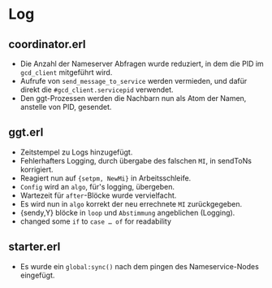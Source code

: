 # Log
## coordinator.erl
* Die Anzahl der Nameserver Abfragen wurde reduziert, in dem die PID im ```gcd_client``` mitgeführt wird.
* Aufrufe von ```send_message_to_service``` werden vermieden, und dafür direkt die ```#gcd_client.servicepid``` verwendet.
* Den ggt-Prozessen werden die Nachbarn nun als Atom der Namen, anstelle von PID, gesendet. 

## ggt.erl
* Zeitstempel zu Logs hinzugefügt.
* Fehlerhafters Logging, durch übergabe des falschen ```MI```, in sendToNs korrigiert.
* Reagiert nun auf ```{setpm, NewMi}``` in Arbeitsschleife. 
* ```Config``` wird an ```algo```, für's logging, übergeben.
* Wartezeit für ```after```-Blöcke wurde vervielfacht.
* Es wird nun in ```algo``` korrekt der neu errechnete ```MI``` zurückgegeben.
* {sendy,Y} blöcke in ```loop``` und ```Abstimmung``` angeblichen (Logging).
* changed some ```if``` to ```case … of``` for readability

## starter.erl
* Es wurde ein ```global:sync()``` nach dem pingen des Nameservice-Nodes eingefügt. 
